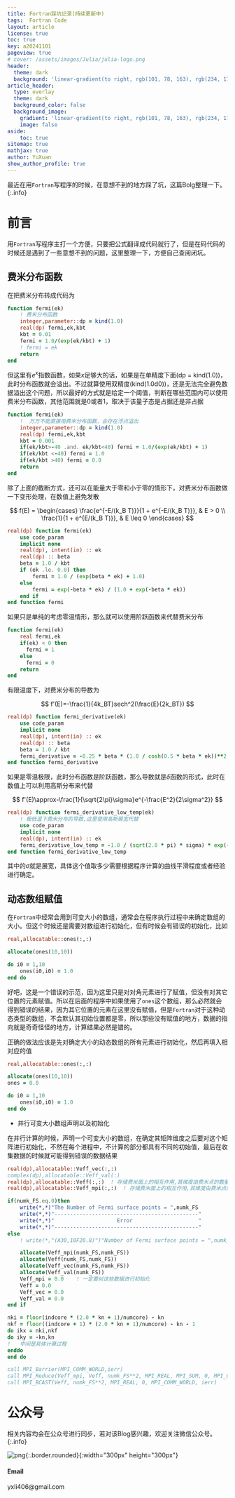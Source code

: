 ```yaml
---
title: Fortran踩坑记录(持续更新中)
tags:  Fortran Code 
layout: article
license: true
toc: true
key: a20241101
pageview: true
# cover: /assets/images/Julia/julia-logo.png
header:
  theme: dark
  background: 'linear-gradient(to right, rgb(101, 78, 163), rgb(234, 175, 200))'
article_header:
  type: overlay
  theme: dark
  background_color: false
  background_image: 
    gradient: 'linear-gradient(to right, rgb(101, 78, 163), rgb(234, 175, 200))'
    image: false
aside:
    toc: true
sitemap: true
mathjax: true
author: YuXuan
show_author_profile: true
---
```

最近在用`Fortran`写程序的时候，在意想不到的地方踩了坑，这篇Bolg整理一下。
{:.info}
<!--more-->
# 前言
用`Fortran`写程序主打一个方便，只要把公式翻译成代码就行了，但是在码代码的时候还是遇到了一些意想不到的问题，这里整理一下，方便自己查阅闭坑。

## 费米分布函数

在把费米分布转成代码为
```fortran
function fermi(ek)
    ! 费米分布函数
    integer,parameter::dp = kind(1.0)
    real(dp) fermi,ek,kbt
    kbt = 0.01
    fermi = 1.0/(exp(ek/kbt) + 1)  
    ! fermi = ek 
    return
end
```

但这里有$e^x$指数函数，如果$x$足够大的话，如果是在单精度下面(dp = kind(1.0))，此时分布函数就会溢出。不过就算使用双精度(kind(1.0d0))，还是无法完全避免数据溢出这个问题，所以最好的方式就是给定一个阈值，判断在哪些范围内可以使用费米分布函数，其他范围就是0或者1，取决于该量子态是占据还是非占据
```fortran
function fermi(ek)
    !  万万不能直接用费米分布函数，会存在浮点溢出
    integer,parameter::dp = kind(1.0)
    real(dp) fermi,ek,kbt
    kbt = 0.001
    if(ek/kbt>-40 .and. ek/kbt<40) fermi = 1.0/(exp(ek/kbt) + 1) 
    if(ek/kbt <-40) fermi = 1.0
    if(ek/kbt >40) fermi = 0.0
    return
end 
```
除了上面的截断方式，还可以在能量大于零和小于零的情形下，对费米分布函数做一下变形处理，在数值上避免发散

$$
f(E) = 
\begin{cases}
    \frac{e^{-E/(k_B T)}}{1 + e^{-E/(k_B T)}}, & E > 0 \\
    \frac{1}{1 + e^{E/(k_B T)}}, & E \leq 0
\end{cases}
$$

```fortran
real(dp) function fermi(ek)
    use code_param
    implicit none
    real(dp), intent(in) :: ek
    real(dp) :: beta
    beta = 1.0 / kbt
    if (ek .le. 0.0) then
        fermi = 1.0 / (exp(beta * ek) + 1.0)
    else
        fermi = exp(-beta * ek) / (1.0 + exp(-beta * ek))
    end if
end function fermi
```

如果只是单纯的考虑零温情形，那么就可以使用阶跃函数来代替费米分布
```fortran
function fermi(ek)
    real fermi,ek
    if(ek) < 0 then
      fermi = 1
    else
      fermi = 0
    return
end 
```

有限温度下，对费米分布的导数为

$$
f'(E)=-\frac{1}{4k_BT}sech^2(\frac{E}{2k_BT})
$$

```fortran
real(dp) function fermi_derivative(ek)
    use code_param
    implicit none
    real(dp), intent(in) :: ek
    real(dp) :: beta
    beta = 1.0 / kbt
    fermi_derivative = -0.25 * beta * (1.0 / cosh(0.5 * beta * ek))**2
end function fermi_derivative
```

如果是零温极限，此时分布函数是阶跃函数，那么导数就是$\delta$函数的形式，此时在数值上可以利用高斯分布来代替

$$
f'(E)\approx-\frac{1}{\sqrt{2\pi}\sigma}e^{-\frac{E^2}{2\sigma^2}}
$$

```fortran
real(dp) function fermi_derivative_low_temp(ek)
    ! 极低温下费米分布的导数,这里使用高斯展宽代替
    use code_param
    implicit none
    real(dp), intent(in) :: ek
    fermi_derivative_low_temp = -1.0 / (sqrt(2.0 * pi) * sigma) * exp(-ek**2 / (2.0 * sigma**2))
end function fermi_derivative_low_temp
```
其中的$\sigma$就是展宽，具体这个值取多少需要根据程序计算的曲线平滑程度或者经验进行确定。

## 动态数组赋值

在`Fortran`中经常会用到可变大小的数组，通常会在程序执行过程中来确定数组的大小。但这个时候还是需要对数组进行初始化，但有时候会有错误的初始化，比如

```fortran
real,allocatable::ones(:,:)

allocate(ones(10,10))

do i0 = 1,10
    ones(i0,i0) = 1.0
end do

```
好吧，这是一个错误的示范，因为这里只是对对角元素进行了赋值，但没有对其它位置的元素赋值。所以在后面的程序中如果使用了`ones`这个数组，那么必然就会得到错误的结果，因为其它位置的元素在这里没有赋值，但是`Fortran`对于这种动态类型的数组，不会默认其初始位置都是零，所以那些没有赋值的地方，数据的指向就是奇奇怪怪的地方，计算结果必然是错的。

正确的做法应该是先对确定大小的动态数组的所有元素进行初始化，然后再填入相对应的值
```fortran
real,allocatable::ones(:,:)

allocate(ones(10,10))
ones = 0.0

do i0 = 1,10
    ones(i0,i0) = 1.0
end do

```

- 并行可变大小数组声明以及初始化

在并行计算的时候，声明一个可变大小的数组，在确定其矩阵维度之后要对这个矩阵进行初始化，不然在每个进程中，不计算的部分都具有不同的初始值，最后在收集数据的时候就可能得到错误的数据结果
```fortran
real(dp),allocatable::Veff_vec(:,:)
complex(dp),allocatable::Veff_val(:)
real(dp),allocatable::Veff(:,:)  ! 存储费米面上的相互作用,其维度由费米点的数量决定
real(dp),allocatable::Veff_mpi(:,:)  ! 存储费米面上的相互作用,其维度由费米点的数量决定

if(numk_FS.eq.0)then
    write(*,*)"The Number of Fermi surface points = ",numk_FS
    write(*,*)"----------------------------------------------"
    write(*,*)"                    Error                     "
    write(*,*)"----------------------------------------------"
else
    ! write(*,"(A30,10F20.8)")"Number of Fermi surface points = ",numk_FS

    allocate(Veff_mpi(numk_FS,numk_FS))
    allocate(Veff(numk_FS,numk_FS))
    allocate(Veff_vec(numk_FS,numk_FS))  
    allocate(Veff_val(numk_FS))
    Veff_mpi = 0.0    ! 一定要对这些数据进行初始化
    Veff = 0.0
    Veff_vec = 0.0
    Veff_val = 0.0
end if

nki = floor(indcore * (2.0 * kn + 1)/numcore) - kn
nkf = floor((indcore + 1) * (2.0 * kn + 1)/numcore) - kn - 1
do ikx = nki,nkf
do iky = -kn,kn
!   中间是具体计算过程
enddo
end do

call MPI_Barrier(MPI_COMM_WORLD,ierr)   
call MPI_Reduce(Veff_mpi, Veff, numk_FS**2, MPI_REAL, MPI_SUM, 0, MPI_COMM_WORLD,ierr)
call MPI_BCAST(Veff, numk_FS**2, MPI_REAL, 0, MPI_COMM_WORLD, ierr) 
```









# 公众号
相关内容均会在公众号进行同步，若对该Blog感兴趣，欢迎关注微信公众号。
{:.info}

![png](/assets/images/qrcode.jpg){:.border.rounded}{:width="300px" height="300px"}
<div class="card">
  <div class="card__content">
    <div class="card__header">
      <h4>Email</h4>
    </div>
    <p>yxli406@gmail.com</p>
  </div>
</div>
